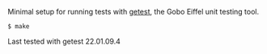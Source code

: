 Minimal setup for running tests with
[getest](http://www.gobosoft.com/eiffel/gobo/getest/),
the Gobo Eiffel unit testing tool.

`$ make`

Last tested with getest 22.01.09.4
